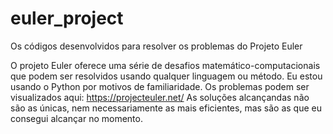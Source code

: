 # euler_project
Os códigos desenvolvidos para resolver os problemas do Projeto Euler

O projeto Euler oferece uma série de desafios matemático-computacionais que podem ser resolvidos usando qualquer linguagem ou método. Eu estou usando o Python por motivos de familiaridade.
Os problemas podem ser visualizados aqui: https://projecteuler.net/
As soluções alcançandas não são as únicas, nem necessariamente as mais eficientes, mas são as que eu consegui alcançar no momento.
